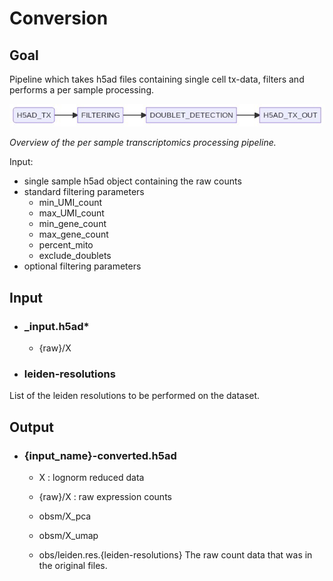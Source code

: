 # Conversion

## Goal
Pipeline which takes h5ad files containing single cell tx-data, filters and performs a per sample processing.

![Per sample transcriptomics processing pipeline](../../../docs/figures/per-sample-tx.png)

_Overview of the per sample transcriptomics processing pipeline._

Input: 
- single sample h5ad object containing the raw counts
- standard filtering parameters
    - min_UMI_count
    - max_UMI_count
    - min_gene_count
    - max_gene_count
    - percent_mito
    - exclude_doublets
- optional filtering parameters

## Input

- ### ___input.h5ad*__

    - {raw}/X

- ### __leiden-resolutions__

List of the leiden resolutions to be performed on the dataset.


## Output

- ### {input_name}-converted.h5ad

    - X : lognorm reduced data
    - {raw}/X : raw expression counts

    - obsm/X_pca
    - obsm/X_umap
    
    - obs/leiden.res.{leiden-resolutions}
    The raw count data that was in the original files.
